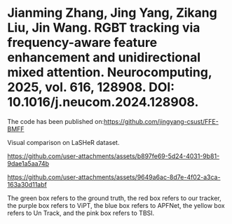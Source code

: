 # Jianming Zhang, Jing Yang, Zikang Liu, Jin Wang. RGBT tracking via frequency-aware feature enhancement and unidirectional mixed attention. Neurocomputing, 2025, vol. 616, 128908. DOI: 10.1016/j.neucom.2024.128908.

The code has been published on:https://github.com/jingyang-csust/FFE-BMFF

Visual comparison on LaSHeR dataset.

https://github.com/user-attachments/assets/b897fe69-5d24-4031-9b81-9dae1a5aa74b

https://github.com/user-attachments/assets/9649a6ac-8d7e-4f02-a3ca-163a30d11abf

The green box refers to the ground truth, the red box refers to our tracker, the purple box refers to ViPT, the blue box refers to APFNet, the yellow box refers to Un Track, and the pink box refers to TBSI.
